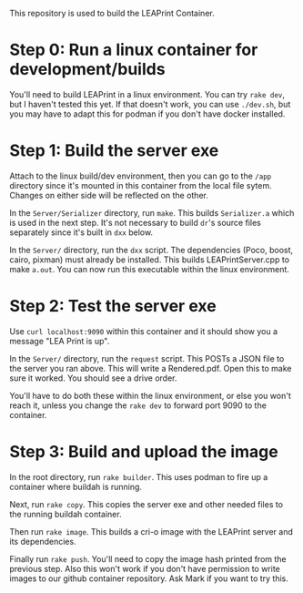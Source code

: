 This repository is used to build the LEAPrint Container.

# Step 0: Run a linux container for development/builds

You'll need to build LEAPrint in a linux environment. You can try `rake dev`,
but I haven't tested this yet. If that doesn't work, you can use `./dev.sh`,
but you may have to adapt this for podman if you don't have docker installed.

# Step 1: Build the server exe

Attach to the linux build/dev environment, then you can go to the `/app`
directory since it's mounted in this container from the local file sytem.
Changes on either side will be reflected on the other.

In the `Server/Serializer` directory, run `make`. This builds `Serializer.a`
which is used in the next step. It's not necessary to build `dr`'s source files
separately since it's built in `dxx` below.

In the `Server/` directory, run the `dxx` script. The dependencies (Poco,
boost, cairo, pixman) must already be installed. This builds
LEAPrintServer.cpp to make `a.out`. You can now run this executable within the
linux environment.

# Step 2: Test the server exe

Use `curl localhost:9090` within this container and it should show you a
message "LEA Print is up".

In the `Server/` directory, run the `request` script. This POSTs a JSON file to
the server you ran above. This will write a Rendered.pdf. Open this to make
sure it worked. You should see a drive order.

You'll have to do both these within the linux environment, or else you won't
reach it, unless you change the `rake dev` to forward port 9090 to the
container.

# Step 3: Build and upload the image

In the root directory, run `rake builder`. This uses podman to fire up a
container where buildah is running.

Next, run `rake copy`. This copies the server exe and other needed files to
the running buildah container.

Then run `rake image`. This builds a cri-o image with the LEAPrint server and
its dependencies.

Finally run `rake push`. You'll need to copy the image hash printed from the
previous step. Also this won't work if you don't have permission to write
images to our github container repository. Ask Mark if you want to try this.
